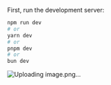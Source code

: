  
First, run the development server:

```bash
npm run dev
# or
yarn dev
# or
pnpm dev
# or
bun dev
```
![Uploading image.png…]()
